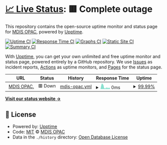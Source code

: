 # [📈 Live Status](https://force11.github.io/uptime): <!--live status--> **🟥 Complete outage**

This repository contains the open-source uptime monitor and status page for [MDIS OPAC](https://mdis.spydus.com.sg/), powered by [Upptime](https://github.com/upptime/upptime).

[![Uptime CI](https://github.com/force11/uptime/workflows/Uptime%20CI/badge.svg)](https://github.com/force11/uptime/actions?query=workflow%3A%22Uptime+CI%22)
[![Response Time CI](https://github.com/force11/uptime/workflows/Response%20Time%20CI/badge.svg)](https://github.com/force11/uptime/actions?query=workflow%3A%22Response+Time+CI%22)
[![Graphs CI](https://github.com/force11/uptime/workflows/Graphs%20CI/badge.svg)](https://github.com/force11/uptime/actions?query=workflow%3A%22Graphs+CI%22)
[![Static Site CI](https://github.com/force11/uptime/workflows/Static%20Site%20CI/badge.svg)](https://github.com/force11/uptime/actions?query=workflow%3A%22Static+Site+CI%22)
[![Summary CI](https://github.com/force11/uptime/workflows/Summary%20CI/badge.svg)](https://github.com/force11/uptime/actions?query=workflow%3A%22Summary+CI%22)

With [Upptime](https://upptime.js.org), you can get your own unlimited and free uptime monitor and status page, powered entirely by a GitHub repository. We use [Issues](https://github.com/force11/uptime/issues) as incident reports, [Actions](https://github.com/ask4physics/upptime/actions) as uptime monitors, and [Pages](https://ask4physics.github.io/upptime) for the status page.

<!--start: status pages-->
<!-- This summary is generated by Upptime (https://github.com/upptime/upptime) -->
<!-- Do not edit this manually, your changes will be overwritten -->
<!-- prettier-ignore -->
| URL | Status | History | Response Time | Uptime |
| --- | ------ | ------- | ------------- | ------ |
| <img alt="" src="https://icons.duckduckgo.com/ip3/mdis.spydus.com.sg.ico" height="13"> [MDIS OPAC.](https://mdis.spydus.com.sg/) | 🟥 Down | [mdis-opac.yml](https://github.com/ask4physics/upptime/commits/HEAD/history/mdis-opac.yml) | <details><summary><img alt="Response time graph" src="./graphs/mdis-opac/response-time-week.png" height="20"> 0ms</summary><br><a href="https://ask4physics.github.io/uptime/history/mdis-opac"><img alt="Response time 0" src="https://img.shields.io/endpoint?url=https%3A%2F%2Fraw.githubusercontent.com%2Fask4physics%2Fupptime%2FHEAD%2Fapi%2Fmdis-opac%2Fresponse-time.json"></a><br><a href="https://ask4physics.github.io/uptime/history/mdis-opac"><img alt="24-hour response time 0" src="https://img.shields.io/endpoint?url=https%3A%2F%2Fraw.githubusercontent.com%2Fask4physics%2Fupptime%2FHEAD%2Fapi%2Fmdis-opac%2Fresponse-time-day.json"></a><br><a href="https://ask4physics.github.io/uptime/history/mdis-opac"><img alt="7-day response time 0" src="https://img.shields.io/endpoint?url=https%3A%2F%2Fraw.githubusercontent.com%2Fask4physics%2Fupptime%2FHEAD%2Fapi%2Fmdis-opac%2Fresponse-time-week.json"></a><br><a href="https://ask4physics.github.io/uptime/history/mdis-opac"><img alt="30-day response time 0" src="https://img.shields.io/endpoint?url=https%3A%2F%2Fraw.githubusercontent.com%2Fask4physics%2Fupptime%2FHEAD%2Fapi%2Fmdis-opac%2Fresponse-time-month.json"></a><br><a href="https://ask4physics.github.io/uptime/history/mdis-opac"><img alt="1-year response time 0" src="https://img.shields.io/endpoint?url=https%3A%2F%2Fraw.githubusercontent.com%2Fask4physics%2Fupptime%2FHEAD%2Fapi%2Fmdis-opac%2Fresponse-time-year.json"></a></details> | <details><summary><a href="https://ask4physics.github.io/uptime/history/mdis-opac">99.99%</a></summary><a href="https://ask4physics.github.io/uptime/history/mdis-opac"><img alt="All-time uptime 100.00%" src="https://img.shields.io/endpoint?url=https%3A%2F%2Fraw.githubusercontent.com%2Fask4physics%2Fupptime%2FHEAD%2Fapi%2Fmdis-opac%2Fuptime.json"></a><br><a href="https://ask4physics.github.io/uptime/history/mdis-opac"><img alt="24-hour uptime 99.91%" src="https://img.shields.io/endpoint?url=https%3A%2F%2Fraw.githubusercontent.com%2Fask4physics%2Fupptime%2FHEAD%2Fapi%2Fmdis-opac%2Fuptime-day.json"></a><br><a href="https://ask4physics.github.io/uptime/history/mdis-opac"><img alt="7-day uptime 99.99%" src="https://img.shields.io/endpoint?url=https%3A%2F%2Fraw.githubusercontent.com%2Fask4physics%2Fupptime%2FHEAD%2Fapi%2Fmdis-opac%2Fuptime-week.json"></a><br><a href="https://ask4physics.github.io/uptime/history/mdis-opac"><img alt="30-day uptime 100.00%" src="https://img.shields.io/endpoint?url=https%3A%2F%2Fraw.githubusercontent.com%2Fask4physics%2Fupptime%2FHEAD%2Fapi%2Fmdis-opac%2Fuptime-month.json"></a><br><a href="https://ask4physics.github.io/uptime/history/mdis-opac"><img alt="1-year uptime 100.00%" src="https://img.shields.io/endpoint?url=https%3A%2F%2Fraw.githubusercontent.com%2Fask4physics%2Fupptime%2FHEAD%2Fapi%2Fmdis-opac%2Fuptime-year.json"></a></details>

<!--end: status pages-->

[**Visit our status website →**](https://ask4physics.github.io/upptime)

## 📄 License

- Powered by: [Upptime](https://github.com/upptime/upptime)
- Code: [MIT](./LICENSE) © [MDIS OPAC](http://mdis.spydus.com.sg/)
- Data in the `./history` directory: [Open Database License](https://opendatacommons.org/licenses/odbl/1-0/)
